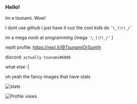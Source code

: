 ### Hello!

Im a tsunami.
Wow!

I dont use github i just have it cuz the cool kids do `¯\_(ツ)_/¯`

im a mega noob at programming (mega `¯\_(ツ)_/¯` )

replit profile:
https://repl.it/@TsunamiOrSumth

discord: `actually tsunami#6808`

what else :|

oh yeah the fancy images that have stats

![stats](https://github-readme-stats.vercel.app/api?username=tsunami-or-something&show_icons=true&theme=tokyonight) 

![Profile views](https://gpvc.arturio.dev/github-profile-tsunami-or-something)






